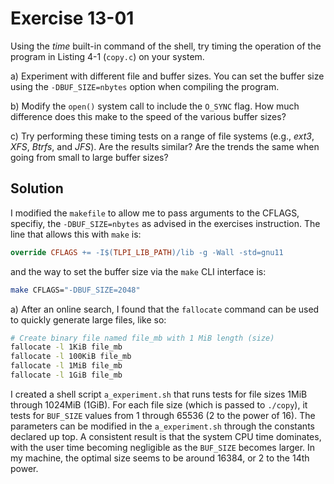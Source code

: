 # Exercise 13-01

Using the *time* built-in command of the shell, try timing the operation of the program
in Listing 4-1 (`copy.c`) on your system.

a) Experiment with different file and buffer sizes. You can set the buffer size using
the `-DBUF_SIZE=nbytes` option when compiling the program.

b) Modify the `open()` system call to include the `O_SYNC` flag. How much difference
does this make to the speed of the various buffer sizes?

c) Try performing these timing tests on a range of file systems (e.g., *ext3*, *XFS*,
*Btrfs*, and *JFS*). Are the results similar? Are the trends the same when going from
small to large buffer sizes?

## Solution

I modified the `makefile` to allow me to pass arguments to the CFLAGS, specifiy,
the `-DBUF_SIZE=nbytes` as advised in the exercises instruction. The line that
allows this with `make` is:

```makefile
override CFLAGS += -I$(TLPI_LIB_PATH)/lib -g -Wall -std=gnu11
```

and the way to set the buffer size via the `make` CLI interface is:

```bash
make CFLAGS="-DBUF_SIZE=2048"
```

a) After an online search, I found that the `fallocate` command can be used to quickly
generate large files, like so:

```bash
# Create binary file named file_mb with 1 MiB length (size)
fallocate -l 1KiB file_mb
fallocate -l 100KiB file_mb
fallocate -l 1MiB file_mb
fallocate -l 1GiB file_mb
```

I created a shell script `a_experiment.sh` that runs tests for file sizes 1MiB through 1024MiB (1GiB).
For each file size (which is passed to `./copy`), it tests for `BUF_SIZE` values from 1 through 65536
(2 to the power of 16). The parameters can be modified in the `a_experiment.sh` through the constants
declared up top. A consistent result is that the system CPU time dominates, with the user time becoming
negligible as the `BUF_SIZE` becomes larger. In my machine, the optimal size seems to be around 16384,
or 2 to the 14th power.
